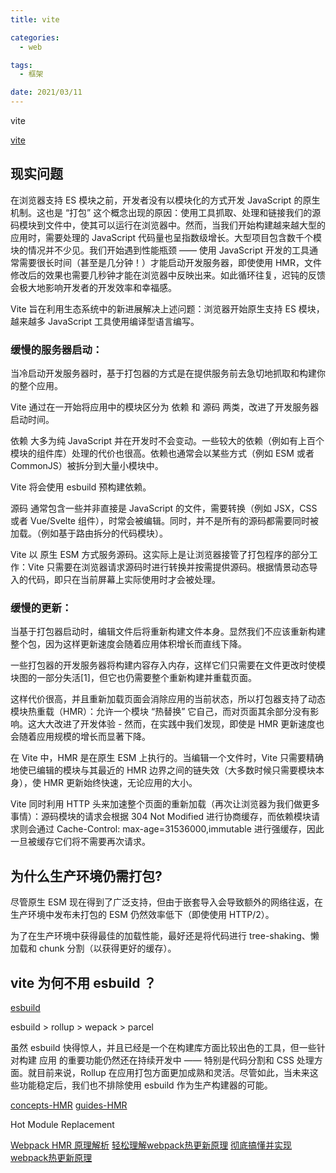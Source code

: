 ```yaml
---
title: vite

categories:
  - web

tags:
  - 框架

date: 2021/03/11
---
```


vite

<!-- more -->

[vite](https://cn.vitejs.dev/guide)

## 现实问题

在浏览器支持 ES 模块之前，开发者没有以模块化的方式开发 JavaScript 的原生机制。这也是 “打包” 这个概念出现的原因：使用工具抓取、处理和链接我们的源码模块到文件中，使其可以运行在浏览器中。然而，当我们开始构建越来越大型的应用时，需要处理的 JavaScript 代码量也呈指数级增长。大型项目包含数千个模块的情况并不少见。我们开始遇到性能瓶颈 —— 使用 JavaScript 开发的工具通常需要很长时间（甚至是几分钟！）才能启动开发服务器，即使使用 HMR，文件修改后的效果也需要几秒钟才能在浏览器中反映出来。如此循环往复，迟钝的反馈会极大地影响开发者的开发效率和幸福感。

Vite 旨在利用生态系统中的新进展解决上述问题：浏览器开始原生支持 ES 模块，越来越多 JavaScript 工具使用编译型语言编写。

### 缓慢的服务器启动：

当冷启动开发服务器时，基于打包器的方式是在提供服务前去急切地抓取和构建你的整个应用。

Vite 通过在一开始将应用中的模块区分为 依赖 和 源码 两类，改进了开发服务器启动时间。

依赖 大多为纯 JavaScript 并在开发时不会变动。一些较大的依赖（例如有上百个模块的组件库）处理的代价也很高。依赖也通常会以某些方式（例如 ESM 或者 CommonJS）被拆分到大量小模块中。

Vite 将会使用 esbuild 预构建依赖。

源码 通常包含一些并非直接是 JavaScript 的文件，需要转换（例如 JSX，CSS 或者 Vue/Svelte 组件），时常会被编辑。同时，并不是所有的源码都需要同时被加载。（例如基于路由拆分的代码模块）。

Vite 以 原生 ESM 方式服务源码。这实际上是让浏览器接管了打包程序的部分工作：Vite 只需要在浏览器请求源码时进行转换并按需提供源码。根据情景动态导入的代码，即只在当前屏幕上实际使用时才会被处理。

### 缓慢的更新：

当基于打包器启动时，编辑文件后将重新构建文件本身。显然我们不应该重新构建整个包，因为这样更新速度会随着应用体积增长而直线下降。

一些打包器的开发服务器将构建内容存入内存，这样它们只需要在文件更改时使模块图的一部分失活[1]，但它也仍需要整个重新构建并重载页面。

这样代价很高，并且重新加载页面会消除应用的当前状态，所以打包器支持了动态模块热重载（HMR）：允许一个模块 “热替换” 它自己，而对页面其余部分没有影响。这大大改进了开发体验 - 然而，在实践中我们发现，即使是 HMR 更新速度也会随着应用规模的增长而显著下降。

在 Vite 中，HMR 是在原生 ESM 上执行的。当编辑一个文件时，Vite 只需要精确地使已编辑的模块与其最近的 HMR 边界之间的链失效（大多数时候只需要模块本身），使 HMR 更新始终快速，无论应用的大小。

Vite 同时利用 HTTP 头来加速整个页面的重新加载（再次让浏览器为我们做更多事情）：源码模块的请求会根据 304 Not Modified 进行协商缓存，而依赖模块请求则会通过 Cache-Control: max-age=31536000,immutable 进行强缓存，因此一旦被缓存它们将不需要再次请求。

## 为什么生产环境仍需打包?

尽管原生 ESM 现在得到了广泛支持，但由于嵌套导入会导致额外的网络往返，在生产环境中发布未打包的 ESM 仍然效率低下（即使使用 HTTP/2）。

为了在生产环境中获得最佳的加载性能，最好还是将代码进行 tree-shaking、懒加载和 chunk 分割（以获得更好的缓存）。

## vite 为何不用 esbuild ？

[esbuild](https://esbuild.github.io/)

esbuild > rollup > wepack > parcel

虽然 esbuild 快得惊人，并且已经是一个在构建库方面比较出色的工具，但一些针对构建 应用 的重要功能仍然还在持续开发中 —— 特别是代码分割和 CSS 处理方面。就目前来说，Rollup 在应用打包方面更加成熟和灵活。尽管如此，当未来这些功能稳定后，我们也不排除使用 esbuild 作为生产构建器的可能。

[concepts-HMR](https://webpack.docschina.org/concepts/hot-module-replacement/)
[guides-HMR](https://webpack.docschina.org/guides/hot-module-replacement/)

Hot Module Replacement

[Webpack HMR 原理解析](https://zhuanlan.zhihu.com/p/30669007)
[轻松理解webpack热更新原理](https://juejin.cn/post/6844904008432222215)
[彻底搞懂并实现webpack热更新原理](https://segmentfault.com/a/1190000020310371)
